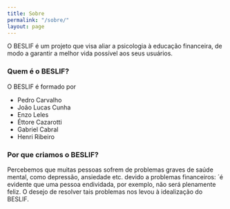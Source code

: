 ```yaml
---
title: Sobre
permalink: "/sobre/"
layout: page
---
```


O BESLIF é um projeto que visa aliar a psicologia à educação financeira, de modo a garantir a melhor vida possível aos seus usuários.

### Quem é o BESLIF?

O BESLIF é formado por
- Pedro Carvalho
- João Lucas Cunha
- Enzo Leles
- Éttore Cazarotti
- Gabriel Cabral
- Henri Ribeiro

### Por que criamos o BESLIF?

Percebemos que muitas pessoas sofrem de problemas graves de saúde mental, como depressão, ansiedade etc. devido a problemas financeiros: ´é evidente que uma pessoa endividada, por exemplo, não será plenamente feliz. O desejo de resolver tais problemas nos levou à idealização do BESLIF.
